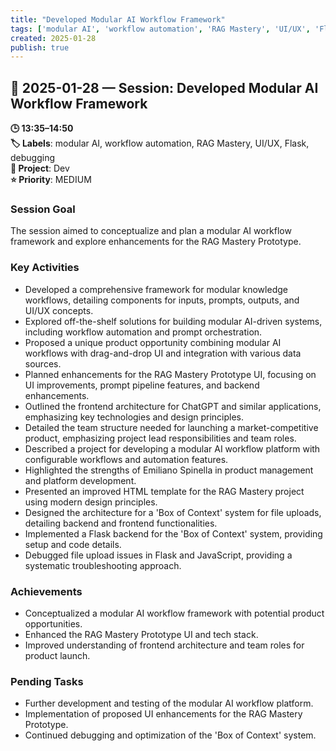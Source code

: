 ```yaml
---
title: "Developed Modular AI Workflow Framework"
tags: ['modular AI', 'workflow automation', 'RAG Mastery', 'UI/UX', 'Flask', 'debugging']
created: 2025-01-28
publish: true
---
```


## 📅 2025-01-28 — Session: Developed Modular AI Workflow Framework

**🕒 13:35–14:50**  
**🏷️ Labels**: modular AI, workflow automation, RAG Mastery, UI/UX, Flask, debugging  
**📂 Project**: Dev  
**⭐ Priority**: MEDIUM  


### Session Goal
The session aimed to conceptualize and plan a modular AI workflow framework and explore enhancements for the RAG Mastery Prototype.

### Key Activities
- Developed a comprehensive framework for modular knowledge workflows, detailing components for inputs, prompts, outputs, and UI/UX concepts.
- Explored off-the-shelf solutions for building modular AI-driven systems, including workflow automation and prompt orchestration.
- Proposed a unique product opportunity combining modular AI workflows with drag-and-drop UI and integration with various data sources.
- Planned enhancements for the RAG Mastery Prototype UI, focusing on UI improvements, prompt pipeline features, and backend enhancements.
- Outlined the frontend architecture for ChatGPT and similar applications, emphasizing key technologies and design principles.
- Detailed the team structure needed for launching a market-competitive product, emphasizing project lead responsibilities and team roles.
- Described a project for developing a modular AI workflow platform with configurable workflows and automation features.
- Highlighted the strengths of Emiliano Spinella in product management and platform development.
- Presented an improved HTML template for the RAG Mastery project using modern design principles.
- Designed the architecture for a 'Box of Context' system for file uploads, detailing backend and frontend functionalities.
- Implemented a Flask backend for the 'Box of Context' system, providing setup and code details.
- Debugged file upload issues in Flask and JavaScript, providing a systematic troubleshooting approach.

### Achievements
- Conceptualized a modular AI workflow framework with potential product opportunities.
- Enhanced the RAG Mastery Prototype UI and tech stack.
- Improved understanding of frontend architecture and team roles for product launch.

### Pending Tasks
- Further development and testing of the modular AI workflow platform.
- Implementation of proposed UI enhancements for the RAG Mastery Prototype.
- Continued debugging and optimization of the 'Box of Context' system.
